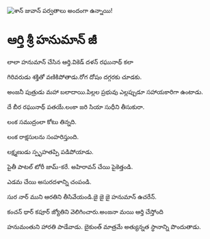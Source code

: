 ![శాన్ జువాన్ పర్వతాలు అందంగా ఉన్నాయి!](lib/images/img.png "శాన్ జువాన్ పర్వతాలు")

# ఆర్తి శ్రీ హనుమాన్ జీ

లాలా హనుమాన్ చేసిన ఆర్తి.వికెడ్ దళన్ రఘునాథ్ కలా

గిరివరుడు శక్తితో వణికిపోతాడు.రోగ దోషం దగ్గరకు చూడకు.

అంజనీ పుత్రుడు మహా బలాదాయి.పిల్లల ప్రభువు ఎల్లప్పుడూ సహాయకారిగా ఉంటాడు.

దే బీర రఘునాథ్ పతయే.లంకా జరి సియా సుధీని తీసుకురా.

లంక సముద్రంలా కోటు తిన్నది.

లంక రాక్షసులను సంహరిస్తుంది.

లక్ష్మణుడు స్పృహతప్పి పడిపోయాడు.

పైతీ పాటల్ టోరీ జామ్-కరే. అహిరావన్ చేయి పైకెత్తండి.

ఎడమ చేయి అసురదళాన్ని చంపండి.

సుర నార్ ముని ఆరతిని తీసివేయండి.జై జై జై హనుమాన్ ఉచరేన్.

కంచన్ థార్ కపూర్ జ్యోతిని వెలిగించారు.అంజనా మయి ఆర్తి చేస్తోంది

హనుమంతుని హారతి పాడేవాడు. బైకుంత్ మాత్రమే అత్యున్నత స్థానాన్ని పొందుతాడు.